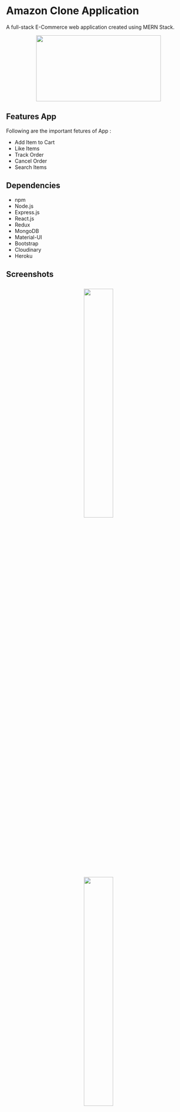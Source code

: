 
# Amazon Clone Application

A full-stack E-Commerce web application created using MERN Stack.


<p align="center">
<img src="https://res.cloudinary.com/darshanscloud/image/upload/v1659530936/vrhniljo4ulrk3mauk5d.gif" height="180px" width="340px"/>
<p/>



## Features App
Following are the important fetures of App : 
<ul>
<li>Add Item to Cart</li>
<li>Like Items</li>
<li>Track Order</li>
<li>Cancel Order</li>
<li>Search Items</li>
</ul>

## Dependencies
<ul>
  <li>npm</li>
  <li>Node.js</li>
  <li>Express.js</li>
  <li>React.js</li>
  <li>Redux</li>
  <li>MongoDB</li>
  <li>Material-UI</li>
  <li>Bootstrap</li>
  <li>Cloudinary</li>
  <li>Heroku</li>
</ul>


## Screenshots
 <div align="center">
 <img  style="margin: 10px" width="40%" height="auto" src="https://res.cloudinary.com/darshanscloud/image/upload/v1646669161/eqhmb2xcwacdc2taszsh.png" />
 </div>
 <br><br>
  <div align="center">
   <img width="40%" height="auto" src="https://res.cloudinary.com/darshanscloud/image/upload/v1659535228/eanlqzuzny1wppxir3w0.png" />
    </div>
    <br><br>
    <div align="center">
     <img width="40%" height="auto" src="https://res.cloudinary.com/darshanscloud/image/upload/v1659535190/xbietrwhonaemegnnlkg.png" />
      </div>
      <br><br>
      <div align="center">
    <img width="40%" height="auto" src="https://res.cloudinary.com/darshanscloud/image/upload/v1659535282/ahu63gvvurbvcglxzdjy.png" />
    </div>
          <br><br>
      <div align="center">
    <img width="40%" height="auto" src="https://res.cloudinary.com/darshanscloud/image/upload/v1659535513/a28vq8cil5fqsvckfzll.png" />
    </div>
</p>


## Hosted Website URL 
<h3 > https://amazon-clone-by-darshan.herokuapp.com/</h3>


<br><br>
© 2022 Darshan Ahire
